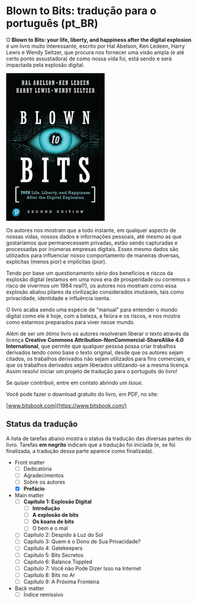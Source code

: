 # Blown to Bits: tradução para o português (pt_BR)

O **Blown to Bits: your life, liberty, and happiness after the digital
explosion** é um livro muito interessante, escrito por Hal Abelson, 
Ken Ledeen, Harry Lewis e Wendy Seltzer, que procura nos fornecer uma
visão ampla (e até certo ponto assustadora) de como nossa vida foi, está
sendo e será impactada pela explosão digital.

![Foto da cada do livro](https://raw.githubusercontent.com/computacaoraiz/blown-to-bits-pt_BR/master/imagens/btb2e_thumb.jpg)

Os autores nos mostram que a todo instante, em qualquer aspecto de nossas
vidas, nossos dados e informações pessoais, até mesmo as que gostaríamos
que permanecessem privadas, estão sendo capturadas e processadas por
inúmeras empresas digitais. Esses mesmo dados são utilizados para
influenciar nosso comportamento de maneiras diversas, explícitas (menos
pior) e implícitas (pior).

Tendo por base um questionamento sério dos benefícios e riscos da
explosão digital (estamos em uma nova era de prosperidade ou corremos
o risco de vivermos um 1984 real?), os autores nos mostram como essa
explosão abalou pilares da civilização considerados imutáveis, tais
como privacidade, identidade e influência isenta.

O livro acaba sendo uma espécie de "manual" para entender o mundo
digital como ele é hoje, com a beleza, a feiúra e os riscos, e nos
mostra como estarmos preparados para viver nesse mundo.

Além de ser um ótimo livro os autores resolveram liberar o texto
através da licença **Creative Commons Attribution-NonCommercial-ShareAlike
4.0 International**, que permite que qualquer pessoa possa criar
trabalhos derivados tendo como base o texto original, desde que
os autores sejam citados, os trabalhos derivados não sejam utilizados para
fins comerciais, e que os trabalhos derivados sejam liberados utilizando-se
a mesma licença. Assim resolvi iniciar um projeto de tradução para o
português do livro!

Se quiser contribuir, entre em contato abrindo um *Issue*.

Você pode fazer o download gratuito do livro, em PDF, no site:

[www.bitsbook.com](https://www.bitsbook.com/)

## Status da tradução
A lista de tarefas abaixo mostra o status da tradução das diversas partes do
livro. Tarefas **em negrito** indicam que a tradução foi iniciada (e, se foi
finalizada, a tradução dessa parte aparece como finalizada).

- Front matter
  - [ ] Dedicatória
  - [ ] Agradecimentos
  - [ ] Sobre os autores
  - [x] **Prefácio**
- Main matter
  - [ ] **Capítulo 1: Explosão Digital**
    - [ ] **Introdução**
    - [ ] **A explosão de bits**
    - [ ] **Os koans de bits**
    - [ ] O bem e o mal
  - [ ] Capítulo 2: Despido à Luz do Sol
  - [ ] Capítulo 3: Quem é o Dono de Sua Privacidade?
  - [ ] Capítulo 4: Gatekeepers
  - [ ] Capítulo 5: Bits Secretos
  - [ ] Capítulo 6: Balance Toppled
  - [ ] Capítulo 7: Você não Pode Dizer Isso na Internet
  - [ ] Capítulo 8: Bits no Ar
  - [ ] Capítulo 9: A Próxima Fronteira
- Back matter
  - [ ] Índice remissivo
